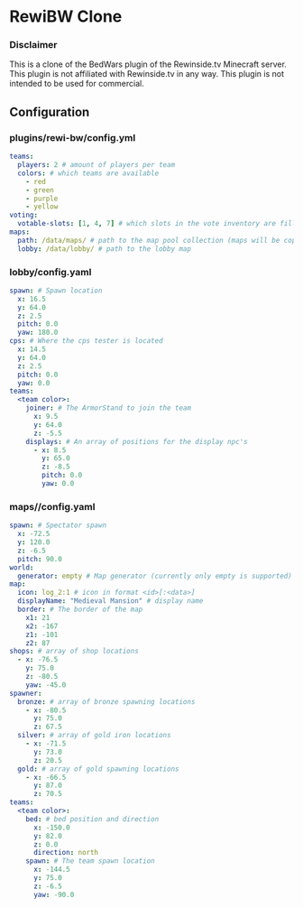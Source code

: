 # RewiBW Clone
### Disclaimer
This is a clone of the BedWars plugin of the Rewinside.tv Minecraft server. This plugin is not affiliated with Rewinside.tv in any way. This plugin is not intended to be used for commercial.

## Configuration
### plugins/rewi-bw/config.yml
```yaml
teams:
  players: 2 # amount of players per team
  colors: # which teams are available
    - red
    - green
    - purple
    - yellow
voting:
  votable-slots: [1, 4, 7] # which slots in the vote inventory are filled with a map
maps:
  path: /data/maps/ # path to the map pool collection (maps will be copied to the server)
  lobby: /data/lobby/ # path to the lobby map
```

### lobby/config.yaml
```yaml
spawn: # Spawn location
  x: 16.5
  y: 64.0
  z: 2.5
  pitch: 0.0
  yaw: 180.0
cps: # Where the cps tester is located
  x: 14.5
  y: 64.0
  z: 2.5
  pitch: 0.0
  yaw: 0.0
teams:
  <team color>:
    joiner: # The ArmorStand to join the team
      x: 9.5
      y: 64.0
      z: -5.5
    displays: # An array of positions for the display npc's 
      - x: 8.5
        y: 65.0
        z: -8.5
        pitch: 0.0
        yaw: 0.0
```

### maps/<map name>/config.yaml
```yaml
spawn: # Spectator spawn
  x: -72.5
  y: 120.0
  z: -6.5
  pitch: 90.0
world:
  generator: empty # Map generator (currently only empty is supported)
map:
  icon: log_2:1 # icon in format <id>[:<data>]
  displayName: "Medieval Mansion" # display name
  border: # The border of the map
    x1: 21
    x2: -167
    z1: -101
    z2: 87
shops: # array of shop locations
  - x: -76.5
    y: 75.0
    z: -80.5
    yaw: -45.0
spawner:
  bronze: # array of bronze spawning locations
    - x: -80.5
      y: 75.0
      z: 67.5
  silver: # array of gold iron locations
    - x: -71.5
      y: 73.0
      z: 20.5
  gold: # array of gold spawning locations
    - x: -66.5
      y: 87.0
      z: 70.5
teams:
  <team color>:
    bed: # bed position and direction
      x: -150.0
      y: 82.0
      z: 0.0
      direction: north
    spawn: # The team spawn location
      x: -144.5
      y: 75.0
      z: -6.5
      yaw: -90.0
```